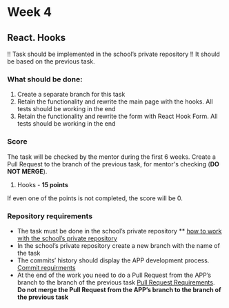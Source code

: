 # Week 4

## React. Hooks


!! Task should be implemented in the school’s private repository !!
It should be based on the previous task.

### What should be done:

1. Create a separate branch for this task
2. Retain the functionality and rewrite the main page with the hooks. All tests should be working in the end
3. Retain the functionality and rewrite the form with React Hook Form. All tests should be working in the end

### Score

The task will be checked by the mentor during the first 6 weeks. Create a Pull Request to the branch of the previous task, for mentor's checking (**DO NOT MERGE**).


1. Hooks - **15 points**

If even one of the points is not completed, the score will be 0.

### Repository requirements

- The task must be done in the school’s private repository ** [how to work with the school’s private repository](https://docs.rs.school/#/private-repository?id=Как-работать-с-приватным-репозиторием)
- In the school’s private repository create a new branch with the name of the task
- The commits’ history should display the APP development process. [Commit requirments](https://docs.rs.school/#/git-convention?id=Требования-к-именам-коммитов)
- At the end of the work you need to do a Pull Request from the APP’s branch to the branch of the previous task [Pull Request Requirements](https://docs.rs.school/#/pull-request-review-process?id=Требования-к-pull-request-pr). **Do not merge the Pull Request from the APP’s branch to the branch of the previous task**